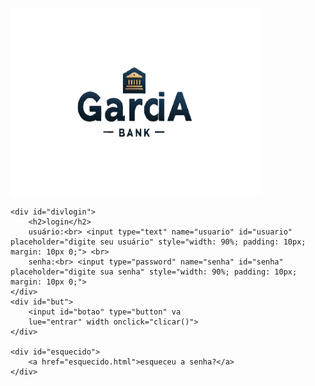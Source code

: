 <!DOCTYPE html>
<html lang="pt-br">
<head>
    <meta charset="UTF-8">
    <meta name="viewport" content="width=device-width, initial-scale=1.0">
    <title>login.garciabank</title>
    <link rel="shortcut icon" href="favicon.ico" type="image/x-icon">
    <link rel="stylesheet" href="style.css">
    <script src="script.js"></script>
</head>
<body>
    <div class="imagem">
        <img src="imagens/logobank-removebg-preview.png" alt="garciabank" width="400px" height="300px">
    </div>

    <div id="divlogin">
        <h2>login</h2>
        usuário:<br> <input type="text" name="usuario" id="usuario" placeholder="digite seu usuário" style="width: 90%; padding: 10px; margin: 10px 0;"> <br>
        senha:<br> <input type="password" name="senha" id="senha" placeholder="digite sua senha" style="width: 90%; padding: 10px; margin: 10px 0;">
    </div>
    <div id="but">
        <input id="botao" type="button" va
        lue="entrar" width onclick="clicar()">
    </div>

    <div id="esquecido">
        <a href="esquecido.html">esqueceu a senha?</a>
    </div>
</body>
</html>
